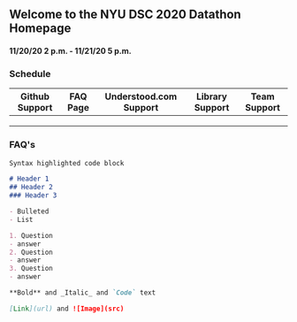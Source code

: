 ## Welcome to the NYU DSC 2020 Datathon Homepage
#### 11/20/20 2 p.m. - 11/21/20 5 p.m.

### Schedule
| Github Support  | FAQ Page  | Understood.com Support  | Library Support   | Team Support  |
|---|---|---|---|---|
|   |   |   |   |   |
|   |   |   |   |   |
|   |   |   |   |   |

### FAQ's

```markdown
Syntax highlighted code block

# Header 1
## Header 2
### Header 3

- Bulleted
- List

1. Question
- answer
2. Question
- answer
3. Question
- answer

**Bold** and _Italic_ and `Code` text

[Link](url) and ![Image](src)
```
